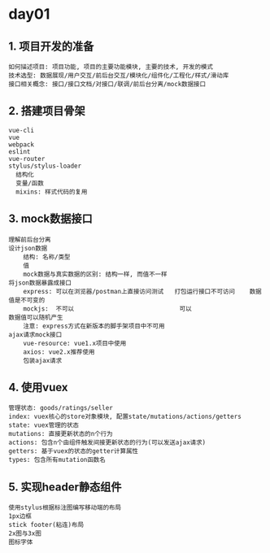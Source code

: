 # day01
## 1. 项目开发的准备
    如何描述项目: 项目功能, 项目的主要功能模块, 主要的技术, 开发的模式
    技术选型: 数据展现/用户交互/前后台交互/模块化/组件化/工程化/样式/滑动库
    接口相关概念: 接口/接口文档/对接口/联调/前后台分离/mock数据接口

## 2. 搭建项目骨架
    vue-cli
    vue
    webpack
    eslint
    vue-router
    stylus/stylus-loader
      结构化
      变量/函数
      mixins: 样式代码的复用
    
## 3. mock数据接口
    理解前后台分离
    设计json数据
        结构: 名称/类型
        值
        mock数据与真实数据的区别: 结构一样, 而值不一样
    将json数据暴露成接口
        express: 可以在浏览器/postman上直接访问测试   打包运行接口不可访问    数据值是不可变的
        mockjs:  不可以                             可以                   数据值可以随机产生
        注意: express方式在新版本的脚手架项目中不可用
    ajax请求mock接口
        vue-resource: vue1.x项目中使用
        axios: vue2.x推荐使用
        包装ajax请求
        
## 4. 使用vuex
    管理状态: goods/ratings/seller
    index: vuex核心的store对象模块, 配置state/mutations/actions/getters
    state: vuex管理的状态
    mutations: 直接更新状态的n个行为
    actions: 包含n个由组件触发间接更新状态的行为(可以发送ajax请求)
    getters: 基于vuex的状态的getter计算属性
    types: 包含所有mutation函数名

## 5. 实现header静态组件
    使用stylus根据标注图编写移动端的布局
    1px边框
    stick footer(粘连)布局
    2x图与3x图
    图标字体
    
    
    

